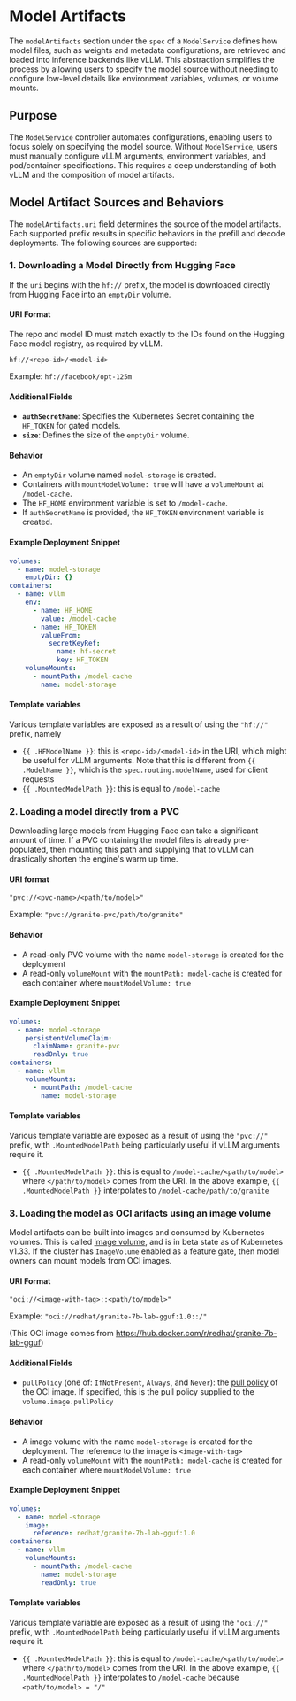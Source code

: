 # Model Artifacts

The `modelArtifacts` section under the `spec` of a `ModelService` defines how model files, such as weights and metadata configurations, are retrieved and loaded into inference backends like vLLM. This abstraction simplifies the process by allowing users to specify the model source without needing to configure low-level details like environment variables, volumes, or volume mounts.

## Purpose

The `ModelService` controller automates configurations, enabling users to focus solely on specifying the model source. Without `ModelService`, users must manually configure vLLM arguments, environment variables, and pod/container specifications. This requires a deep understanding of both vLLM and the composition of model artifacts. 

## Model Artifact Sources and Behaviors

The `modelArtifacts.uri` field determines the source of the model artifacts. Each supported prefix results in specific behaviors in the prefill and decode deployments. The following sources are supported:

### 1. Downloading a Model Directly from Hugging Face

If the `uri` begins with the `hf://` prefix, the model is downloaded directly from Hugging Face into an `emptyDir` volume.

#### URI Format

The repo and model ID must match exactly to the IDs found on the Hugging Face model registry, as required by vLLM.

`hf://<repo-id>/<model-id>`  

Example: `hf://facebook/opt-125m`

#### Additional Fields

- **`authSecretName`**: Specifies the Kubernetes Secret containing the `HF_TOKEN` for gated models.
- **`size`**: Defines the size of the `emptyDir` volume.

#### Behavior

- An `emptyDir` volume named `model-storage` is created.
- Containers with `mountModelVolume: true` will have a `volumeMount` at `/model-cache`.
- The `HF_HOME` environment variable is set to `/model-cache`.
- If `authSecretName` is provided, the `HF_TOKEN` environment variable is created.

#### Example Deployment Snippet

```yaml
volumes:
  - name: model-storage
    emptyDir: {}
containers:
  - name: vllm
    env:
      - name: HF_HOME
        value: /model-cache
      - name: HF_TOKEN
        valueFrom:
          secretKeyRef:
            name: hf-secret
            key: HF_TOKEN
    volumeMounts:
      - mountPath: /model-cache
        name: model-storage
```

#### Template variables 

Various template variables are exposed as a result of using the `"hf://"` prefix, namely

- `{{ .HFModelName }}`: this is `<repo-id>/<model-id>` in the URI, which might be useful for vLLM arguments. Note that this is different from `{{ .ModelName }}`, which is the `spec.routing.modelName`, used for client requests 
- `{{ .MountedModelPath }}`: this is equal to `/model-cache`

### 2. Loading a model directly from a PVC

Downloading large models from Hugging Face can take a significant amount of time. If a PVC containing the model files is already pre-populated, then mounting this path and supplying that to vLLM can drastically shorten the engine's warm up time. 

#### URI format 

`"pvc://<pvc-name>/<path/to/model>"`

Example: `"pvc://granite-pvc/path/to/granite"`

#### Behavior 

- A read-only PVC volume with the name `model-storage` is created for the deployment 
- A read-only `volumeMount` with the `mountPath: model-cache` is created for each container where `mountModelVolume: true`


#### Example Deployment Snippet

```yaml
volumes:
  - name: model-storage
    persistentVolumeClaim:
      claimName: granite-pvc
      readOnly: true
containers:
  - name: vllm
    volumeMounts:
      - mountPath: /model-cache
        name: model-storage
```

#### Template variables

Various template variable are exposed as a result of using the `"pvc://"` prefix, with `.MountedModelPath` being particularly useful if vLLM arguments require it.

- `{{ .MountedModelPath }}`: this is equal to `/model-cache/<path/to/model>` where `</path/to/model>` comes from the URI. In the above example, `{{ .MountedModelPath }}` interpolates to `/model-cache/path/to/granite`

### 3. Loading the model as OCI arifacts using an image volume

Model artifacts can be built into images and consumed by Kubernetes volumes. This is called [image volume](https://kubernetes.io/docs/tasks/configure-pod-container/image-volumes/), and is in beta state as of Kubernetes v1.33. If the cluster has `ImageVolume` enabled as a feature gate, then model owners can mount models from OCI images. 

#### URI Format 

`"oci://<image-with-tag>::<path/to/model>"`

Example: `"oci://redhat/granite-7b-lab-gguf:1.0::/"`

(This OCI image comes from https://hub.docker.com/r/redhat/granite-7b-lab-gguf)

#### Additional Fields 

- `pullPolicy` (one of: `IfNotPresent`, `Always`, and `Never`): the [pull policy](https://kubernetes.io/docs/concepts/containers/images/#image-pull-policy) of the OCI image. If specified, this is the pull policy supplied to the `volume.image.pullPolicy`

#### Behavior 

- A image volume with the name `model-storage` is created for the deployment. The reference to the image is `<image-with-tag>`
- A read-only `volumeMount` with the `mountPath: model-cache` is created for each container where `mountModelVolume: true`


#### Example Deployment Snippet

```yaml
volumes:
  - name: model-storage
    image:
      reference: redhat/granite-7b-lab-gguf:1.0
containers:
  - name: vllm
    volumeMounts:
      - mountPath: /model-cache
        name: model-storage
        readOnly: true 
```

#### Template variables

Various template variable are exposed as a result of using the `"oci://"` prefix, with `.MountedModelPath` being particularly useful if vLLM arguments require it.

- `{{ .MountedModelPath }}`: this is equal to `/model-cache/<path/to/model>` where `</path/to/model>` comes from the URI. In the above example, `{{ .MountedModelPath }}` interpolates to `/model-cache` because `<path/to/model> = "/"`